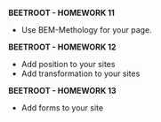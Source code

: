 **BEETROOT - HOMEWORK 11**

- Use BEM-Methology for your page.

**BEETROOT - HOMEWORK 12**

- Add position to your sites
- Add transformation to your sites

**BEETROOT - HOMEWORK 13**

- Add forms to your site